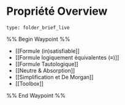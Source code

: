 # Propriété Overview
 
```ccard
type: folder_brief_live
```
 
%% Begin Waypoint %%
- [[Formule (in)satisfiable]]
- [[Formule logiquement équivalentes (≡)]]
- [[Formule Tautologique]]
- [[Neutre & Absorption]]
- [[Simplification et De Morgan]]
- [[Toolbox]]

%% End Waypoint %%